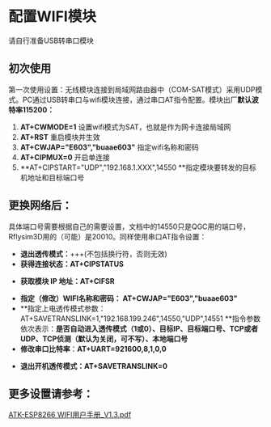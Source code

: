 # 配置WIFI模块

请自行准备USB转串口模块

## 初次使用
第一次使用设置：无线模块连接到局域网路由器中（COM-SAT模式）采用UDP模式。PC通过USB转串口与wifi模块连接，通过串口AT指令配置。模块出厂**默认波特率115200：**

1. **AT+CWMODE=1**  设置wifi模式为SAT，也就是作为网卡连接局域网
2. **AT+RST** 重启模块并生效
3. **AT+CWJAP="E603","buaae603"**  指定wifi名称和密码
4. **AT+CIPMUX=0**   开启单连接
5. **AT+CIPSTART="UDP","192.168.1.XXX",14550 **指定模块要转发的目标机地址和目标端口号

## 更换网络后：
具体端口号需要根据自己的需要设置，文档中的14550只是QGC用的端口号，Rflysim3D用的（可能）是20010。同样使用串口AT指令设置：

- **退出透传模式：**+++(不包括换行符，否则无效)
- **获得连接状态：AT+CIPSTATUS**

<!-- ![image.png](https://cdn.nlark.com/yuque/0/2020/png/1166025/1603357693609-64b1ba55-ad10-44d0-be4e-4cc18b0ce256.png#averageHue=%230d490d&height=66&id=KS4JA&originHeight=78&originWidth=391&originalType=binary&ratio=1&rotation=0&showTitle=false&size=7433&status=done&style=none&title=&width=333) -->

- **获取模块 IP 地址：AT+CIFSR**  

<!-- ![image.png](https://cdn.nlark.com/yuque/0/2020/png/1166025/1603357074005-f527bd1d-80c8-4aa8-b2d5-4fd8572fae8f.png#averageHue=%230e4a0e&height=66&id=w2dJj&originHeight=74&originWidth=371&originalType=binary&ratio=1&rotation=0&showTitle=false&size=7563&status=done&style=none&title=&width=333) -->

- **指定（修改）WIFI名称和密码：   AT+CWJAP="E603","buaae603"** 
- **指定上电透传模式参数：AT+SAVETRANSLINK=1,"192.168.199.246",14550,"UDP",14551 **指令参数依次表示：**是否自动进入透传模式（1或0）、目标IP、目标端口号、TCP或者UDP、TCP侦测（默认为关闭，可不写）、本地端口号**
- **修改串口比特率**：**AT+UART=921600,8,1,0,0**

<!-- ![image.png](https://cdn.nlark.com/yuque/0/2020/png/1166025/1603357052829-c00b0375-f6bc-44e8-ba03-71b9f71b58d6.png#averageHue=%23074507&height=45&id=oevYq&originHeight=50&originWidth=366&originalType=binary&ratio=1&rotation=0&showTitle=false&size=3230&status=done&style=none&title=&width=329) -->

- **退出开机透传模式：AT+SAVETRANSLINK=0**



## 更多设置请参考：
[ATK-ESP8266 WIFI用户手册_V1.3.pdf](https://www.yuque.com/attachments/yuque/0/2022/pdf/1166025/1663297701072-8afc670e-7056-4274-bc65-264ab8bc136a.pdf)



